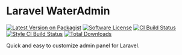 # Laravel WaterAdmin

[![Latest Version on Packagist][ico-version]][link-packagist]
[![Software License][ico-license]](LICENSE.md)
[![CI Build Status][ico-ci]][link-ci]
[![Style CI Build Status][ico-style-ci]][link-style-ci]
[![Total Downloads][ico-downloads]][link-downloads]

Quick and easy to customize admin panel for Laravel.

[ico-version]: https://img.shields.io/packagist/v/water-admin/water-admin?style=flat-square
[ico-license]: https://img.shields.io/badge/license-MIT-brightgreen?style=flat-square
[ico-ci]: https://img.shields.io/travis/water-admin/water-admin?style=flat-square
[ico-style-ci]: https://github.styleci.io/repos/190876726/shield?style=flat-square
[ico-downloads]: https://img.shields.io/packagist/dt/water-admin/water-admin?style=flat-square

[link-packagist]: https://packagist.org/packages/water-admin/water-admin
[link-ci]: https://travis-ci.org/water-admin/water-admin
[link-style-ci]: https://github.styleci.io/repos/190876726
[link-downloads]: https://packagist.org/packages/water-admin/water-admin

